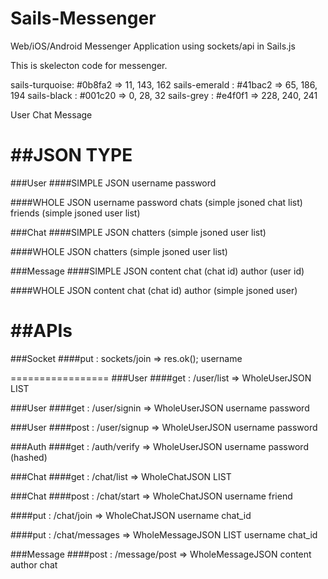Sails-Messenger
===============

Web/iOS/Android Messenger Application using sockets/api in Sails.js

This is skelecton code for messenger.

sails-turquoise: #0b8fa2     => 11, 143, 162
sails-emerald : #41bac2 => 65, 186, 194
sails-black : #001c20 => 0, 28, 32
sails-grey : #e4f0f1 => 228, 240, 241

User
Chat
Message


##JSON TYPE
=================
###User
####SIMPLE JSON
		username
		password

####WHOLE JSON
		username
		password
		chats (simple jsoned chat list)
		friends (simple jsoned user list)

###Chat
####SIMPLE JSON
		chatters (simple jsoned user list)

####WHOLE JSON
		chatters (simple jsoned user list)

###Message
####SIMPLE JSON
		content
		chat (chat id)
		author (user id)

####WHOLE JSON
		content
		chat (chat id)
		author (simple jsoned user)


##APIs
=================
###Socket
####put : sockets/join => res.ok();
    username

=================
###User
####get : /user/list => WholeUserJSON LIST

###User
####get : /user/signin => WholeUserJSON
    username
    password

###User
####post : /user/signup => WholeUserJSON
    username
    password

###Auth
####get : /auth/verify => WholeUserJSON 
    username
    password (hashed)

###Chat
####get : /chat/list => WholeChatJSON LIST

###Chat
####post : /chat/start => WholeChatJSON
	username
	friend

####put : /chat/join => WholeChatJSON
	username
	chat_id

####put : /chat/messages => WholeMessageJSON LIST
	username
	chat_id

###Message
####post : /message/post => WholeMessageJSON
	content
	author
	chat
